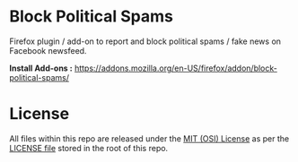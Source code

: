 # Block Political Spams
Firefox plugin / add-on to report and block political spams / fake news on Facebook newsfeed.

**Install Add-ons :** https://addons.mozilla.org/en-US/firefox/addon/block-political-spams/

# License
All files within this repo are released under the [MIT (OSI) License]( https://en.wikipedia.org/wiki/MIT_License) as per the [LICENSE file](./LICENSE) stored in the root of this repo. 
